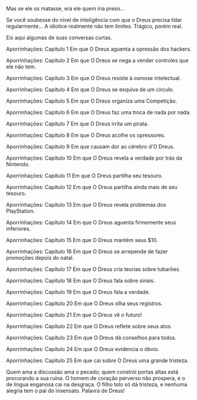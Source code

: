 Mas se ele os matasse, era ele quem iria preso...

Se você soubesse do nível de inteligência com que o Dreus precisa lidar regularmente... A idiotice realmente não tem limites. Trágico, porém real.

Eis aqui algumas de suas conversas curtas.

Aporrinhações: Capítulo 1
Em que O Dreus aguenta a opressão dos hackers.

Aporrinhações: Capítulo 2
Em que O Dreus se nega a vender controles que ele não tem.

Aporrinhações: Capítulo 3
Em que O Dreus resiste à osmose intelectual.

Aporrinhações: Capítulo 4
Em que O Dreus se esquiva de um círculo.

Aporrinhações: Capítulo 5
Em que O Dreus organiza uma Competição.

Aporrinhações: Capítulo 6
Em que O Dreus faz uma troca de nada por nada.

Aporrinhações: Capítulo 7
Em que O Dreus irrita um pirata.

Aporrinhações: Capítulo 8
Em que O Dreus acolhe os opressores.

Aporrinhações: Capítulo 9
Em que causam dor ao cérebro d'O Dreus.

Aporrinhações: Capítulo 10
Em que O Dreus revela a verdade por trás da Nintendo.

Aporrinhações: Capítulo 11
Em que O Dreus partilha seu tesouro.

Aporrinhações: Capítulo 12
Em que O Dreus partilha ainda mais de seu tesouro.

Aporrinhações: Capítulo 13
Em que O Dreus revela problemas dos PlayStation.

Aporrinhações: Capítulo 14
Em que O Dreus aguenta firmemente seus inferiores.

Aporrinhações: Capítulo 15
Em que O Dreus mantém seus $10.

Aporrinhações: Capítulo 16
Em que O Dreus se arrepende de fazer promoções depois do natal.

Aporrinhações: Capítulo 17
Em que O Dreus cria teorias sobre tubarões.

Aporrinhações: Capítulo 18
Em que O Dreus fala sobre sinais.

Aporrinhações: Capítulo 19
Em que O Dreus fala a verdade.

Aporrinhações: Capítulo 20
Em que O Dreus olha seus registros.

Aporrinhações: Capítulo 21
Em que O Dreus vê o futuro!

Aporrinhações: Capítulo 22
Em que O Dreus reflete sobre seus atos.

Aporrinhações: Capítulo 23
Em que O Dreus dá conselhos para todos.

Aporrinhações: Capítulo 24
Em que O Dreus evidencia o óbvio.

Aporrinhações: Capítulo 25
Em que cai sobre O Dreus uma grande tristeza.


Quem ama a discussão ama o pecado; quem constrói portas altas está procurando a sua ruína. O homem de coração perverso não prospera, e o de língua enganosa cai na desgraça. O filho tolo só dá tristeza, e nenhuma alegria tem o pai do insensato. Palavra de Dreus!

